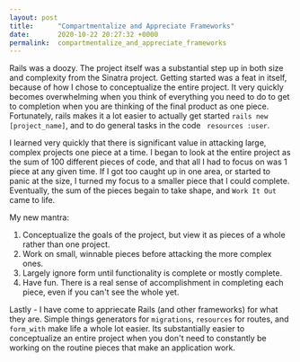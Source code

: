 ```yaml
---
layout: post
title:      "Compartmentalize and Appreciate Frameworks"
date:       2020-10-22 20:27:32 +0000
permalink:  compartmentalize_and_appreciate_frameworks
---
```



Rails was a doozy.  The project itself was a substantial step up in both size and complexity from the Sinatra project.  Getting started was a feat in itself, because of how I chose to conceptualize the entire project.  It very quickly becomes overwhelming when you think of everything you need to do to get to completion when you are thinking of the final product as one piece.   Fortunately, rails makes it a lot easier to actually get started  ```rails new [project_name]```, and to do general tasks in the code ``` resources :user```. 

I learned very quickly that there is significant value in attacking large, complex projects one piece at a time.  I began to look at the entire project as the sum of 100 different pieces of code, and that all I had to focus on was 1 piece at any given time.  If I got too caught up in one area, or started to panic at the size, I turned my focus to a smaller piece that I could complete.  Eventually, the sum of the pieces begain to take shape, and ```Work It Out``` came to life.  

My new mantra: 

1. Conceptualize the goals of the project, but view it as pieces of a whole rather than one project. 
2. Work on small, winnable pieces before attacking the more complex ones. 
3. Largely ignore form until functionality is complete or mostly complete.  
4. Have fun.  There is a real sense of accomplishment in completing each piece, even if you can't see the whole yet.  

Lastly - I have come to appriecate Rails (and other frameworks) for what they are.  Simple things generators for ```migrations```, ```resources``` for routes, and ``` form_with``` make life a whole lot easier.  Its substantially easier to conceptualize an entire project when you don't need to constantly be working on the routine pieces that make an application work.  


